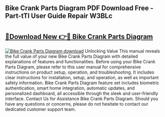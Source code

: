 ## Bike Crank Parts Diagram PDF Download Free - Part-tTl User Guide Repair W3BLc

# <h2><a href="http://dfuncyg.blite.top/?on=Bike+Crank+Parts+Diagram">🔗Download New 👉🔴 Bike Crank Parts Diagram</a></h2>

[![Bike Crank Parts Diagram download](https://i.imgur.com/lujVjoI.png)](http://dfuncyg.blite.top/?on=Bike+Crank+Parts+Diagram)
Unlocking Value This manual reveals the full value of your new Bike Crank Parts Diagram with detailed explanations of features and functionalities. Before using your Bike Crank Parts Diagram, please refer to this user manual for comprehensive instructions on product setup, operation, and troubleshooting. It includes clear instructions for installation, setup, and operation, as well as important safety information. Bike Crank Parts Diagram feature set includes biometric authentication, smart home integration, automatic updates, and personalized dashboard, all accessible through the sleek and user-friendly interface. Contact Us for Assistance Bike Crank Parts Diagram. Should you have any questions or concerns, please do not hesitate to contact our dedicated customer support team.
